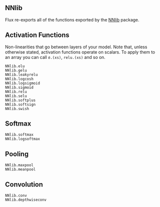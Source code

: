 ## NNlib
Flux re-exports all of the functions exported by the [NNlib](https://github.com/FluxML/NNlib.jl) package.

## Activation Functions
Non-linearities that go between layers of your model. Note that, unless otherwise stated, activation functions operate on scalars. To apply them to an array you can call `σ.(xs)`, `relu.(xs)` and so on.

```@docs
NNlib.elu
NNlib.gelu
NNlib.leakyrelu
NNlib.logcosh
NNlib.logsigmoid
NNlib.sigmoid
NNlib.relu
NNlib.selu
NNlib.softplus
NNlib.softsign
NNlib.swish
```

## Softmax
```@docs
NNlib.softmax
NNlib.logsoftmax
```

## Pooling
```@docs
NNlib.maxpool
NNlib.meanpool
```

## Convolution
```@docs
NNlib.conv
NNlib.depthwiseconv
```